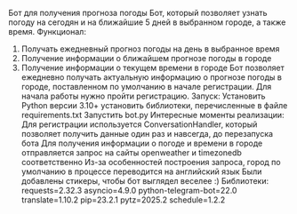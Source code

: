 Бот для получения прогноза погоды
Бот, который позволяет узнать погоду на сегодян и на ближайшие 5 дней в выбранном городе, а также время.
Функционал:
1. Получать ежедневный прогноз погоды на день в выбранное время
2. Получение информации о ближайшем прогнозе погоды в городе
3. Получение информации о текущем времени в городе
Бот позволяет ежедневно получать актуальную информацию о прогнозе погоды в городе, поставленном по умолчанию в начале регистрации.
Для начала работы нужно пройти регистрацию.
Запуск:
Установить Python версии 3.10+
установить библиотеки, перечисленные в файле requirements.txt
Запустить bot.py
Интересные моменты реализации:
Для регистрации используется ConversationHandler, который позволяет получить данные один раз и навсегда, до перезапуска бота
Для получения информации о погоде и времени в городе отправляется запрос на сайты openweather и timezonedb соответственно
Из-за особенностей построения запроса, город по умолчанию в процессе переводится на английский язык
Были добавлены стикеры, чтобы бот выглядел веселее :)
Библиотеки:
requests=2.32.3
asyncio=4.9.0
python-telegram-bot=22.0
translate=1.10.2
pip=23.2.1
pytz=2025.2
schedule=1.2.2
